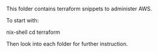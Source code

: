 This folder contains terraform snippets to administer AWS.

To start with:

   nix-shell
   cd terraform

Then look into each folder for further instruction.
